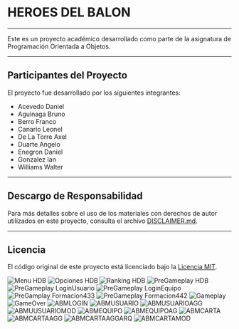 # HEROES DEL BALON
---

Este es un proyecto académico desarrollado como parte de la asignatura de Programación Orientada a Objetos.

---

## Participantes del Proyecto

El proyecto fue desarrollado por los siguientes integrantes:

- Acevedo Daniel 
- Aguinaga Bruno 
- Berro Franco
- Canario Leonel
- De La Torre Axel
- Duarte Angelo
- Enegron Daniel
- Gonzalez Ian
- Williams Walter

---

## Descargo de Responsabilidad

Para más detalles sobre el uso de los materiales con derechos de autor utilizados en este proyecto, consulta el archivo [DISCLAIMER.md](DISCLAIMER.md).

---

## Licencia

El código original de este proyecto está licenciado bajo la [Licencia MIT](LICENSE).

![Menu HDB](https://github.com/daniace/Proyecto-Final-POO/blob/main/src/assets/presentacion/HEROESDELBALONMENU.png?raw=true)
![Opciones HDB](https://github.com/daniace/Proyecto-Final-POO/blob/main/src/assets/presentacion/HEROESDELBALONOPCIONES.png)
![Ranking HDB](https://github.com/daniace/Proyecto-Final-POO/blob/main/src/assets/presentacion/HEROESDELBALONRANKING.png)
![PreGameplay HDB](https://github.com/daniace/Proyecto-Final-POO/blob/main/src/assets/presentacion/HEROESDELBALONJUGAR.png)
![PreGameplay LoginUsuario](https://github.com/daniace/Proyecto-Final-POO/blob/main/src/assets/presentacion/HEROESDELBALONJUGARLOGINUSUARIO.png)
![PreGameplay LoginEquipo](https://github.com/daniace/Proyecto-Final-POO/blob/main/src/assets/presentacion/HEROESDELBALONJUGARLOGINEQUIPO.png)
![PreGamplay Formacion433](https://github.com/daniace/Proyecto-Final-POO/blob/main/src/assets/presentacion/HEROESDELBALONEQUIPO433.png)
![PreGameplay Formacion442](https://github.com/daniace/Proyecto-Final-POO/blob/main/src/assets/presentacion/HEROESDELBALONJUGAREQUIPO442.png)
![Gameplay](https://github.com/daniace/Proyecto-Final-POO/blob/main/src/assets/presentacion/GAMEPLAY.png)
![GameOver](https://github.com/daniace/Proyecto-Final-POO/blob/main/src/assets/presentacion/GAMEOVER.png)
![ABMLOGIN](https://github.com/daniace/Proyecto-Final-POO/blob/main/src/assets/presentacion/LOGINABM.png)
![ABMUSUARIO](https://github.com/daniace/Proyecto-Final-POO/blob/main/src/assets/presentacion/ABMUSUARIOS.png)
![ABMUSUARIOAGG](https://github.com/daniace/Proyecto-Final-POO/blob/main/src/assets/presentacion/AGREGARUSUARIOS.png)
![ABMUUSUARIOMOD](https://github.com/daniace/Proyecto-Final-POO/blob/main/src/assets/presentacion/MODIFICARUSUARIO.png)
![ABMEQUIPO](https://github.com/daniace/Proyecto-Final-POO/blob/main/src/assets/presentacion/ABMEQUIPO.png)
![ABMEQUIPOAG](https://github.com/daniace/Proyecto-Final-POO/blob/main/src/assets/presentacion/AGREGAREQUIPO.png)
![ABMCARTA](https://github.com/daniace/Proyecto-Final-POO/blob/main/src/assets/presentacion/ABMCARTA.png)
![ABMCARTAAGG](https://github.com/daniace/Proyecto-Final-POO/blob/main/src/assets/presentacion/AGREGARCARTA.png)
![ABMCARTAAGGARQ](https://github.com/daniace/Proyecto-Final-POO/blob/main/src/assets/presentacion/AGREGARARQUERO.png)
![ABMCARTAMOD](https://github.com/daniace/Proyecto-Final-POO/blob/main/src/assets/presentacion/MODIFICARCARTA.png)
